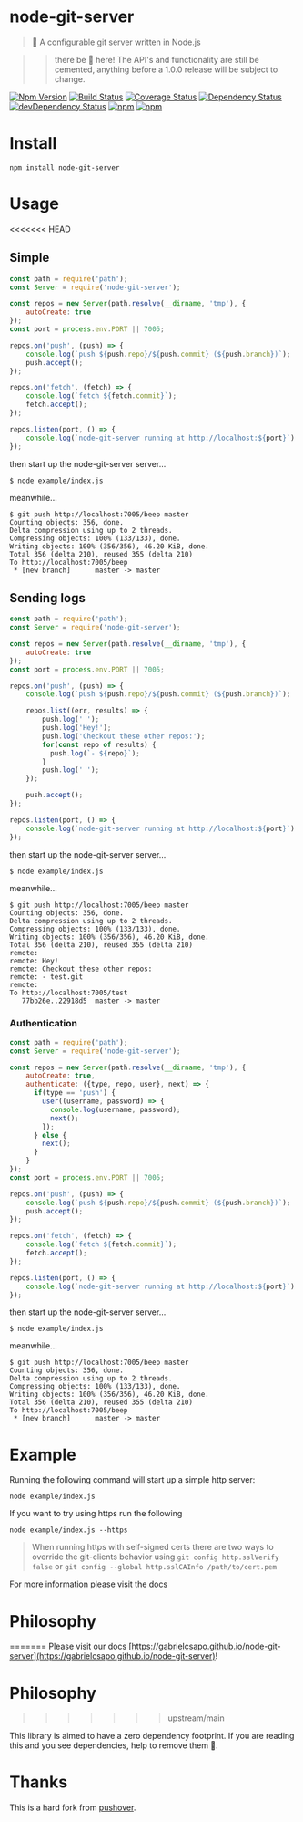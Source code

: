 # node-git-server

> 🎡 A configurable git server written in Node.js

>> there be 🐲 here! The API's and functionality are still be cemented, anything before a 1.0.0 release will be subject to change.

[![Npm Version](https://img.shields.io/npm/v/node-git-server.svg)](https://www.npmjs.com/package/node-git-server)
[![Build Status](https://travis-ci.org/gabrielcsapo/node-git-server.svg?branch=master)](https://travis-ci.org/gabrielcsapo/node-git-server)
[![Coverage Status](https://lcov-server.gabrielcsapo.com/badge/github%2Ecom/gabrielcsapo/node-git-server.svg)](https://lcov-server.gabrielcsapo.com/coverage/github%2Ecom/gabrielcsapo/node-git-server)
[![Dependency Status](https://starbuck.gabrielcsapo.com/badge/github/gabrielcsapo/node-git-server/status.svg)](https://starbuck.gabrielcsapo.com/github/gabrielcsapo/node-git-server)
[![devDependency Status](https://starbuck.gabrielcsapo.com/badge/github/gabrielcsapo/node-git-server/dev-status.svg)](https://starbuck.gabrielcsapo.com/github/gabrielcsapo/node-git-server#info=devDependencies)
[![npm](https://img.shields.io/npm/dt/node-git-server.svg)]()
[![npm](https://img.shields.io/npm/dm/node-git-server.svg)]()

# Install

```
npm install node-git-server
```

# Usage

<<<<<<< HEAD
## Simple

```javascript
const path = require('path');
const Server = require('node-git-server');

const repos = new Server(path.resolve(__dirname, 'tmp'), {
    autoCreate: true
});
const port = process.env.PORT || 7005;

repos.on('push', (push) => {
    console.log(`push ${push.repo}/${push.commit} (${push.branch})`);
    push.accept();
});

repos.on('fetch', (fetch) => {
    console.log(`fetch ${fetch.commit}`);
    fetch.accept();
});

repos.listen(port, () => {
    console.log(`node-git-server running at http://localhost:${port}`)
});
```

then start up the node-git-server server...

```
$ node example/index.js
```

meanwhile...

```
$ git push http://localhost:7005/beep master
Counting objects: 356, done.
Delta compression using up to 2 threads.
Compressing objects: 100% (133/133), done.
Writing objects: 100% (356/356), 46.20 KiB, done.
Total 356 (delta 210), reused 355 (delta 210)
To http://localhost:7005/beep
 * [new branch]      master -> master
```

## Sending logs

```javascript
const path = require('path');
const Server = require('node-git-server');

const repos = new Server(path.resolve(__dirname, 'tmp'), {
    autoCreate: true
});
const port = process.env.PORT || 7005;

repos.on('push', (push) => {
    console.log(`push ${push.repo}/${push.commit} (${push.branch})`);

    repos.list((err, results) => {
        push.log(' ');
        push.log('Hey!');
        push.log('Checkout these other repos:');
        for(const repo of results) {
          push.log(`- ${repo}`);
        }
        push.log(' ');
    });

    push.accept();
});

repos.listen(port, () => {
    console.log(`node-git-server running at http://localhost:${port}`)
});
```

then start up the node-git-server server...

```
$ node example/index.js
```

meanwhile...

```
$ git push http://localhost:7005/beep master
Counting objects: 356, done.
Delta compression using up to 2 threads.
Compressing objects: 100% (133/133), done.
Writing objects: 100% (356/356), 46.20 KiB, done.
Total 356 (delta 210), reused 355 (delta 210)
remote:  
remote: Hey!
remote: Checkout these other repos:
remote: - test.git
remote:  
To http://localhost:7005/test
   77bb26e..22918d5  master -> master
```

### Authentication

```javascript
const path = require('path');
const Server = require('node-git-server');

const repos = new Server(path.resolve(__dirname, 'tmp'), {
    autoCreate: true,
    authenticate: ({type, repo, user}, next) => {
      if(type == 'push') {
        user((username, password) => {
          console.log(username, password);
          next();
        });
      } else {
        next();
      }
    }
});
const port = process.env.PORT || 7005;

repos.on('push', (push) => {
    console.log(`push ${push.repo}/${push.commit} (${push.branch})`);
    push.accept();
});

repos.on('fetch', (fetch) => {
    console.log(`fetch ${fetch.commit}`);
    fetch.accept();
});

repos.listen(port, () => {
    console.log(`node-git-server running at http://localhost:${port}`)
});
```

then start up the node-git-server server...

```
$ node example/index.js
```

meanwhile...

```
$ git push http://localhost:7005/beep master
Counting objects: 356, done.
Delta compression using up to 2 threads.
Compressing objects: 100% (133/133), done.
Writing objects: 100% (356/356), 46.20 KiB, done.
Total 356 (delta 210), reused 355 (delta 210)
To http://localhost:7005/beep
 * [new branch]      master -> master
```

# Example

Running the following command will start up a simple http server:

```
node example/index.js
```

If you want to try using https run the following

```
node example/index.js --https
```

> When running https with self-signed certs there are two ways to override the git-clients behavior using `git config http.sslVerify false` or `git config --global http.sslCAInfo /path/to/cert.pem`

For more information please visit the [docs](http://www.gabrielcsapo.com/node-git-server/code/index.html)

# Philosophy   
=======
Please visit our docs [https://gabrielcsapo.github.io/node-git-server](https://gabrielcsapo.github.io/node-git-server)!

# Philosophy
>>>>>>> upstream/main

This library is aimed to have a zero dependency footprint. If you are reading this and you see dependencies, help to remove them 🐒.

# Thanks

This is a hard fork from [pushover](https://github.com/substack/pushover).
